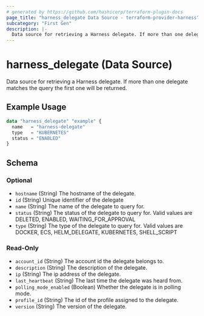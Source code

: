 ```yaml
---
# generated by https://github.com/hashicorp/terraform-plugin-docs
page_title: "harness_delegate Data Source - terraform-provider-harness"
subcategory: "First Gen"
description: |-
  Data source for retrieving a Harness delegate. If more than one delegate matches the query the first one will be returned.
---
```


# harness_delegate (Data Source)

Data source for retrieving a Harness delegate. If more than one delegate matches the query the first one will be returned.

## Example Usage

```terraform
data "harness_delegate" "example" {
  name   = "harness-delegate"
  type   = "KUBERNETES"
  status = "ENABLED"
}
```

<!-- schema generated by tfplugindocs -->
## Schema

### Optional

- `hostname` (String) The hostname of the delegate.
- `id` (String) Unique identifier of the delegate
- `name` (String) The name of the delegate to query for.
- `status` (String) The status of the delegate to query for. Valid values are DELETED, ENABLED, WAITING_FOR_APPROVAL
- `type` (String) The type of the delegate to query for. Valid values are DOCKER, ECS, HELM_DELEGATE, KUBERNETES, SHELL_SCRIPT

### Read-Only

- `account_id` (String) The account id the delegate belongs to.
- `description` (String) The description of the delegate.
- `ip` (String) The ip address of the delegate.
- `last_heartbeat` (String) The last time the delegate was heard from.
- `polling_mode_enabled` (Boolean) Whether the delegate is in polling mode.
- `profile_id` (String) The id of the profile assigned to the delegate.
- `version` (String) The version of the delegate.


